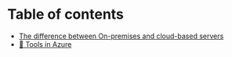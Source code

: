 # Table of contents

* [The difference between On-premises and cloud-based servers](README.md)
* [🏹 Tools in Azure](tools-in-azure.md)
